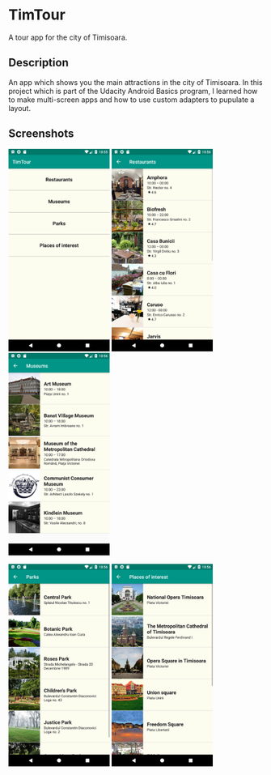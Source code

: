 # TimTour
A tour app for the city of Timisoara.

## Description
An app which shows you the main attractions in the city of Timisoara.
In this project which is part of the Udacity Android Basics program, I learned how to make multi-screen apps and how to use custom adapters to pupulate a layout.

## Screenshots
<img src="screenshots/screen1.png" width=200> <img src="screenshots/screen2.png" width=200> <img src="screenshots/screen3.png" width=200> 

<img src="screenshots/screen4.png" width=200> <img src="screenshots/screen5.png" width=200>
